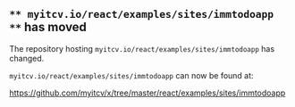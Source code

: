## `** myitcv.io/react/examples/sites/immtodoapp **` has moved

The repository hosting `myitcv.io/react/examples/sites/immtodoapp` has changed.

`myitcv.io/react/examples/sites/immtodoapp` can now be found at:

https://github.com/myitcv/x/tree/master/react/examples/sites/immtodoapp
